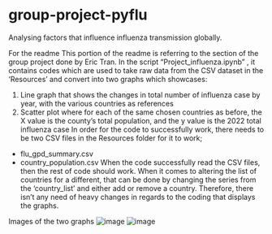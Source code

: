 # group-project-pyflu
Analysing factors that influence influenza transmission globally.



For the readme
This portion of the readme is referring to the section of the group project done by Eric Tran.
In the script “Project_influenza.ipynb” , it contains codes which are used to take raw data from the CSV dataset in the ‘Resources’ and convert into two graphs which showcases:
1.	Line graph that shows the changes in total number of influenza case by year, with the various countries as references
2.	Scatter plot where for each of the same chosen countries as before, the X value is the county’s total population, and the y value is the 2022 total influenza case
In order for the code to successfully work, there needs to be two CSV files in the Resources folder for it to work;
-	flu_gpd_summary.csv
-	country_population.csv
When the code successfully read the CSV files, then the rest of code should work.
When it comes to altering the list of countries for a different, that can be done by changing the series from the ‘country_list’ and either add or remove a country. Therefore, there isn’t any need of heavy changes in regards to the coding that displays the graphs.

Images of the two graphs
![image](https://github.com/PianoPalf/group-project-pyflu/assets/134130254/354a7ef2-b318-46dd-baa6-a313ea5d0462)
![image](https://github.com/PianoPalf/group-project-pyflu/assets/134130254/572b9dc5-b3c2-4870-bcd3-1bbc1df9a8ee)

